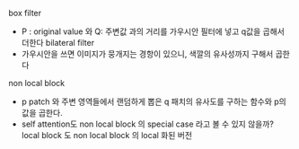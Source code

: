 

box filter
* P : original value 와 Q: 주변값 과의 거리를 가우시안 필터에 넣고 q값을 곱해서 더한다
bilateral filter
* 가우시안을 쓰면 이미지가 뭉개지는 경항이 있으니, 색깔의 유사성까지 구해서 곱한다

non local block
* p patch 와 주변 영역들에서 랜덤하게 뽑은 q 패치의 유사도를 구하는 함수와 p의 값을 곱한다.
* self attention도 non local block 의 special case 라고 볼 수 있지 않을까?
local block 도 non local block 의 local 화된 버전
